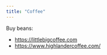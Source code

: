 ```yaml
---
title: "Coffee"
---
```


Buy beans:

- https://littlebigcoffee.com
- https://www.highlandercoffee.com/
